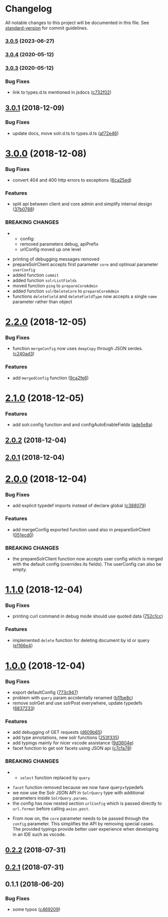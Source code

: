 # Changelog

All notable changes to this project will be documented in this file. See [standard-version](https://github.com/conventional-changelog/standard-version) for commit guidelines.

### [3.0.5](https://github.com/vsimko/node-solr-lambda/compare/v3.0.4...v3.0.5) (2023-06-27)

### [3.0.4](https://github.com/vsimko/node-solr-lambda/compare/v3.0.3...v3.0.4) (2020-05-12)

### [3.0.3](https://github.com/vsimko/node-solr-lambda/compare/v3.0.1...v3.0.3) (2020-05-12)


### Bug Fixes

* link to types.d.ts mentioned in jsdocs ([c732f02](https://github.com/vsimko/node-solr-lambda/commit/c732f02bdd16a5be414658b4d92bbc46187af3b7))

<a name="3.0.1"></a>
## [3.0.1](https://github.com/vsimko/node-solr-lambda/compare/v3.0.0...v3.0.1) (2018-12-09)


### Bug Fixes

* update docs, move solr.d.ts to types.d.ts ([af72e46](https://github.com/vsimko/node-solr-lambda/commit/af72e46))



<a name="3.0.0"></a>
# [3.0.0](https://github.com/vsimko/node-solr-lambda/compare/v2.2.0...v3.0.0) (2018-12-08)


### Bug Fixes

* convert 404 and 400 http errors to exceptions ([6ca25ed](https://github.com/vsimko/node-solr-lambda/commit/6ca25ed))


### Features

* split api between client and core admin and simplify internal design ([37b0788](https://github.com/vsimko/node-solr-lambda/commit/37b0788))


### BREAKING CHANGES

* - config:
  - removed parameters debug, apiPrefix
  - urlConfig moved up one level
- printing of debugging messages removed
- prepareSolrClient accepts first parameter `core` and optinoal parameter `userConfig`
- added function `commit`
- added function `solrListFields`
- moved function `ping` to `prepareCoreAdmin`
- added function `solrDeleteCore` to `prepareCoreAdmin`
- functions `deleteField` and `deleteFieldType` now accepts a single `name` parameter rather than object



<a name="2.2.0"></a>
# [2.2.0](https://github.com/vsimko/node-solr-lambda/compare/v2.1.0...v2.2.0) (2018-12-05)


### Bug Fixes

* function `mergeConfig` now uses `deepCopy` through JSON serdes. ([c240ad3](https://github.com/vsimko/node-solr-lambda/commit/c240ad3))


### Features

* add `mergedConfig` function ([9ca2fe6](https://github.com/vsimko/node-solr-lambda/commit/9ca2fe6))



<a name="2.1.0"></a>
# [2.1.0](https://github.com/vsimko/node-solr-lambda/compare/v2.0.2...v2.1.0) (2018-12-05)


### Features

* add solr.config function and and configAutoEnableFields ([ade5e8a](https://github.com/vsimko/node-solr-lambda/commit/ade5e8a))



<a name="2.0.2"></a>
## [2.0.2](https://github.com/vsimko/node-solr-lambda/compare/v2.0.0...v2.0.2) (2018-12-04)



<a name="2.0.1"></a>
## [2.0.1](https://github.com/vsimko/node-solr-lambda/compare/v2.0.0...v2.0.1) (2018-12-04)



<a name="2.0.0"></a>
# [2.0.0](https://github.com/vsimko/node-solr-lambda/compare/v1.1.0...v2.0.0) (2018-12-04)


### Bug Fixes

* add explicit typedef imports instead of declare global ([c388079](https://github.com/vsimko/node-solr-lambda/commit/c388079))


### Features

* add mergeConfig exported function used also in prepareSolrClient ([051ecd0](https://github.com/vsimko/node-solr-lambda/commit/051ecd0))


### BREAKING CHANGES

* the prepareSolrClient function now accepts
user config which is merged with the default config (overrides its
fields). The userConfig can also be empty.



<a name="1.1.0"></a>
# [1.1.0](https://github.com/vsimko/node-solr-lambda/compare/v1.0.0...v1.1.0) (2018-12-04)


### Bug Fixes

* printing curl command in debug mode should use quoted data ([752c1cc](https://github.com/vsimko/node-solr-lambda/commit/752c1cc))


### Features

* implemented `delete` function for deleting document by id or query ([e1166e4](https://github.com/vsimko/node-solr-lambda/commit/e1166e4))



<a name="1.0.0"></a>
# [1.0.0](https://github.com/vsimko/node-solr-lambda/compare/v0.2.2...v1.0.0) (2018-12-04)


### Bug Fixes

* export defaultConfig ([773c947](https://github.com/vsimko/node-solr-lambda/commit/773c947))
* problem with `query` param accidentally renamed ([b1fbe8c](https://github.com/vsimko/node-solr-lambda/commit/b1fbe8c))
* remove solrGet and use solrPost everywhere, update typedefs ([6837233](https://github.com/vsimko/node-solr-lambda/commit/6837233))


### Features

* add debugging of GET requests ([d609b65](https://github.com/vsimko/node-solr-lambda/commit/d609b65))
* add type annotations, new solr functions ([253f335](https://github.com/vsimko/node-solr-lambda/commit/253f335))
* add typings mainly for nicer vscode assistance ([9d3604e](https://github.com/vsimko/node-solr-lambda/commit/9d3604e))
* facet function to get solr facets using JSON api ([c7cfa78](https://github.com/vsimko/node-solr-lambda/commit/c7cfa78))


### BREAKING CHANGES

* - `select` function replaced by `query`
- `facet` function removed because we now have query+typedefs
- we now use the Solr JSON API in `SolrQuery` type with additional parameters inside `SolrQuery.params`.
- the config has now nested section `urlConfig` which is passed directly to `url.format` before calling `axios.post`.
* From now on,  the `core` parameter needs
to be passed through the `config` parameter. This simplifies
the API by removing special cases.
The provided typings provide better user experience when developing
in an IDE such as vscode.



<a name="0.2.2"></a>
## [0.2.2](https://github.com/vsimko/node-solr-lambda/compare/v0.2.1...v0.2.2) (2018-07-31)



<a name="0.2.1"></a>
## [0.2.1](https://github.com/vsimko/node-solr-lambda/compare/v0.1.1...v0.2.1) (2018-07-31)



<a name="0.1.1"></a>
## 0.1.1 (2018-06-20)


### Bug Fixes

* some typos ([c469209](https://github.com/vsimko/node-solr-lambda/commit/c469209))
